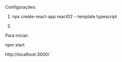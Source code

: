 Configurações: 

1) npx create-react-app react02 --template typescript

2)


Para iniciar:

npm start

http://localhost:3000/
